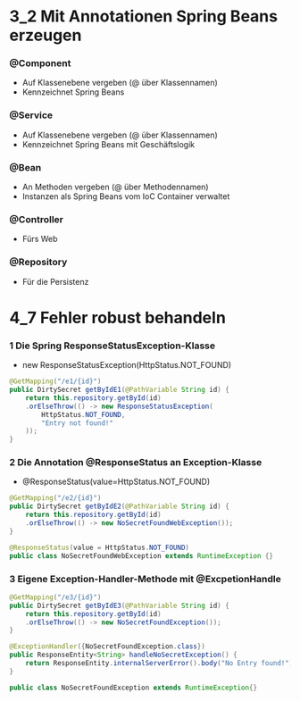 # 3_2 Mit Annotationen Spring Beans erzeugen

### @Component
- Auf Klassenebene vergeben (@ über Klassennamen)
- Kennzeichnet Spring Beans 

### @Service
- Auf Klassenebene vergeben (@ über Klassennamen)
- Kennzeichnet Spring Beans mit Geschäftslogik

### @Bean
- An Methoden vergeben (@ über Methodennamen)
- Instanzen als Spring Beans vom IoC Container verwaltet 

### @Controller
- Fürs Web

### @Repository
- Für die Persistenz


# 4_7 Fehler robust behandeln

### 1 Die Spring ResponseStatusException-Klasse
- new ResponseStatusException(HttpStatus.NOT_FOUND)  
```java
@GetMapping("/e1/{id}")  
public DirtySecret getByIdE1(@PathVariable String id) {  
    return this.repository.getById(id)  
    .orElseThrow(() -> new ResponseStatusException(  
        HttpStatus.NOT_FOUND,  
        "Entry not found!"  
    ));  
}
```
### 2 Die Annotation @ResponseStatus an Exception-Klasse
- @ResponseStatus(value=HttpStatus.NOT_FOUND)
```java
@GetMapping("/e2/{id}")
public DirtySecret getByIdE2(@PathVariable String id) {
    return this.repository.getById(id)
    .orElseThrow(() -> new NoSecretFoundWebException());
}

@ResponseStatus(value = HttpStatus.NOT_FOUND)
public class NoSecretFoundWebException extends RuntimeException {}
```

### 3 Eigene Exception-Handler-Methode mit @ExcpetionHandle
```java
@GetMapping("/e3/{id}")
public DirtySecret getByIdE3(@PathVariable String id) {
    return this.repository.getById(id)
    .orElseThrow(() -> new NoSecretFoundException());
}

@ExceptionHandler({NoSecretFoundException.class})
public ResponseEntity<String> handleNoSecretException() {
    return ResponseEntity.internalServerError().body("No Entry found!");
}

public class NoSecretFoundException extends RuntimeException{}
```